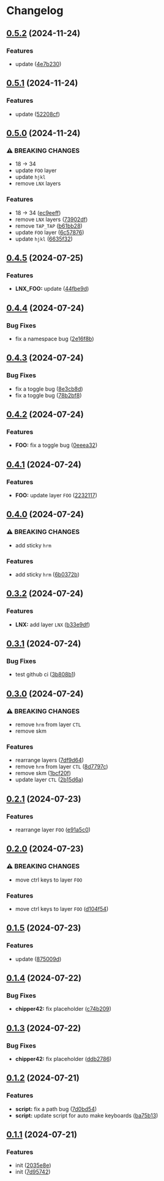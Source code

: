 # Changelog

## [0.5.2](https://github.com/jnpngshiii/miniboard-zmk-config/compare/v0.5.1...v0.5.2) (2024-11-24)


### Features

* update ([4e7b230](https://github.com/jnpngshiii/miniboard-zmk-config/commit/4e7b23042ff079ee8a4f8a91952c5877112d2908))

## [0.5.1](https://github.com/jnpngshiii/miniboard-zmk-config/compare/v0.5.0...v0.5.1) (2024-11-24)


### Features

* update ([52208cf](https://github.com/jnpngshiii/miniboard-zmk-config/commit/52208cfdff406e8591ef0bd07775f45beb2f6a3d))

## [0.5.0](https://github.com/jnpngshiii/miniboard-zmk-config/compare/v0.4.5...v0.5.0) (2024-11-24)


### ⚠ BREAKING CHANGES

* 18 -> 34
* update `FOO` layer
* update `hjkl`
* remove `LNX` layers

### Features

* 18 -&gt; 34 ([ec9eeff](https://github.com/jnpngshiii/miniboard-zmk-config/commit/ec9eeff291ab5c294fbdf161d71fd294b4c00136))
* remove `LNX` layers ([73902df](https://github.com/jnpngshiii/miniboard-zmk-config/commit/73902df130036cc18cea0cdc4d2bdc73b7ee2d0d))
* remove `TAP_TAP` ([b61bb28](https://github.com/jnpngshiii/miniboard-zmk-config/commit/b61bb285e6e8d43ba7d48da5d7d66924ae90f84a))
* update `FOO` layer ([6c57876](https://github.com/jnpngshiii/miniboard-zmk-config/commit/6c578764bde085862473f31e9d52a32eb2ff3a14))
* update `hjkl` ([6635f32](https://github.com/jnpngshiii/miniboard-zmk-config/commit/6635f32cc81f906acdd470b75989792c4427dd90))

## [0.4.5](https://github.com/jnpngshiii/miniboard-zmk-config/compare/v0.4.4...v0.4.5) (2024-07-25)


### Features

* **LNX_FOO:** update ([44fbe9d](https://github.com/jnpngshiii/miniboard-zmk-config/commit/44fbe9dc7636946bf3a9fed4907d8da2413c65c9))

## [0.4.4](https://github.com/jnpngshiii/miniboard-zmk-config/compare/v0.4.3...v0.4.4) (2024-07-24)


### Bug Fixes

* fix a namespace bug ([2e16f8b](https://github.com/jnpngshiii/miniboard-zmk-config/commit/2e16f8b87c3d9ee3dcf4c8bdaa1a6d496da899b1))

## [0.4.3](https://github.com/jnpngshiii/miniboard-zmk-config/compare/v0.4.2...v0.4.3) (2024-07-24)


### Bug Fixes

* fix a toggle bug ([8e3cb8d](https://github.com/jnpngshiii/miniboard-zmk-config/commit/8e3cb8d6bc8df34d89d3c0d16d40eb889f8f9fdf))
* fix a toggle bug ([78b2bf8](https://github.com/jnpngshiii/miniboard-zmk-config/commit/78b2bf88433e1811569b0fae2766455f14701a45))

## [0.4.2](https://github.com/jnpngshiii/miniboard-zmk-config/compare/v0.4.1...v0.4.2) (2024-07-24)


### Features

* **FOO:** fix a toggle bug ([0eeea32](https://github.com/jnpngshiii/miniboard-zmk-config/commit/0eeea32ac512c16da6db95105fdf417e2760744e))

## [0.4.1](https://github.com/jnpngshiii/miniboard-zmk-config/compare/v0.4.0...v0.4.1) (2024-07-24)


### Features

* **FOO:** update layer `FOO` ([2232117](https://github.com/jnpngshiii/miniboard-zmk-config/commit/2232117ff59f2494c5abeb159e462f924788212d))

## [0.4.0](https://github.com/jnpngshiii/miniboard-zmk-config/compare/v0.3.2...v0.4.0) (2024-07-24)


### ⚠ BREAKING CHANGES

* add sticky `hrm`

### Features

* add sticky `hrm` ([6b0372b](https://github.com/jnpngshiii/miniboard-zmk-config/commit/6b0372b48c059bce51e7c7b65039c200bbe32185))

## [0.3.2](https://github.com/jnpngshiii/miniboard-zmk-config/compare/v0.3.1...v0.3.2) (2024-07-24)


### Features

* **LNX:** add layer `LNX` ([b33e9df](https://github.com/jnpngshiii/miniboard-zmk-config/commit/b33e9df22f8d5122b17804ab9a1a49ad79c9f685))

## [0.3.1](https://github.com/jnpngshiii/miniboard-zmk-config/compare/v0.3.0...v0.3.1) (2024-07-24)


### Bug Fixes

* test github ci ([3b808b1](https://github.com/jnpngshiii/miniboard-zmk-config/commit/3b808b1a67b6346c989e097da128c61013f84f9c))

## [0.3.0](https://github.com/jnpngshiii/miniboard-zmk-config/compare/v0.2.1...v0.3.0) (2024-07-24)


### ⚠ BREAKING CHANGES

* remove `hrm` from layer `CTL`
* remove skm

### Features

* rearrange layers ([7df9d64](https://github.com/jnpngshiii/miniboard-zmk-config/commit/7df9d64274b731e1bebeb371eb57e54f57e118e6))
* remove `hrm` from layer `CTL` ([8d7797c](https://github.com/jnpngshiii/miniboard-zmk-config/commit/8d7797c035d13bb774774ec7f6e1ee6938d4929a))
* remove skm ([1bcf20f](https://github.com/jnpngshiii/miniboard-zmk-config/commit/1bcf20f2f97aef3ca7798a7dde264f1c00f1ab94))
* update layer `CTL` ([2b15d6a](https://github.com/jnpngshiii/miniboard-zmk-config/commit/2b15d6a4b0ed210ea431c7807d82946308d50999))

## [0.2.1](https://github.com/jnpngshiii/miniboard-zmk-config/compare/v0.2.0...v0.2.1) (2024-07-23)


### Features

* rearrange layer `FOO` ([e91a5c0](https://github.com/jnpngshiii/miniboard-zmk-config/commit/e91a5c06506ee4202d6120e1b0c263b1516433e7))

## [0.2.0](https://github.com/jnpngshiii/miniboard-zmk-config/compare/v0.1.5...v0.2.0) (2024-07-23)


### ⚠ BREAKING CHANGES

* move ctrl keys to layer `FOO`

### Features

* move ctrl keys to layer `FOO` ([d104f54](https://github.com/jnpngshiii/miniboard-zmk-config/commit/d104f54a915792f2050f0521f6caefcafc69a4bf))

## [0.1.5](https://github.com/jnpngshiii/miniboard-zmk-config/compare/v0.1.4...v0.1.5) (2024-07-23)


### Features

* update ([875009d](https://github.com/jnpngshiii/miniboard-zmk-config/commit/875009ddde79cdfee4bedc98718e033c949d48c8))

## [0.1.4](https://github.com/jnpngshiii/miniboard-zmk-config/compare/v0.1.3...v0.1.4) (2024-07-22)


### Bug Fixes

* **chipper42:** fix placeholder ([c74b209](https://github.com/jnpngshiii/miniboard-zmk-config/commit/c74b20918b022624a5c491d41acd8bd355e46fe7))

## [0.1.3](https://github.com/jnpngshiii/miniboard-zmk-config/compare/v0.1.2...v0.1.3) (2024-07-22)


### Bug Fixes

* **chipper42:** fix placeholder ([ddb2786](https://github.com/jnpngshiii/miniboard-zmk-config/commit/ddb27860df14d4eb0b456b74d914da9621500fed))

## [0.1.2](https://github.com/jnpngshiii/miniboard-zmk-config/compare/v0.1.1...v0.1.2) (2024-07-21)


### Features

* **script:** fix a path bug ([7d0bd54](https://github.com/jnpngshiii/miniboard-zmk-config/commit/7d0bd5430c2af1c6adfb26987358d23af8604906))
* **script:** update script for auto make keyboards ([ba75b13](https://github.com/jnpngshiii/miniboard-zmk-config/commit/ba75b137239a37902a5917ba04c3aed887499f19))

## [0.1.1](https://github.com/jnpngshiii/miniboard-zmk-config/compare/v0.1.0...v0.1.1) (2024-07-21)


### Features

* init ([2035e8e](https://github.com/jnpngshiii/miniboard-zmk-config/commit/2035e8e538e915c44594ef608bffeddb379f3d79))
* init ([7d95742](https://github.com/jnpngshiii/miniboard-zmk-config/commit/7d95742e12883d38be62a4411d3a887e4a71f579))
